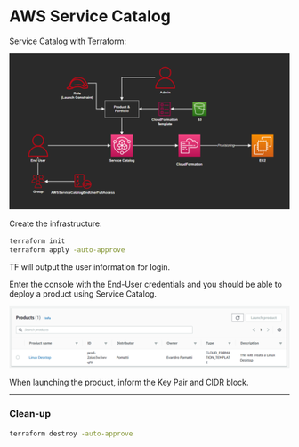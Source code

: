 # AWS Service Catalog

Service Catalog with Terraform:

<img src="service-catalog.png" />

Create the infrastructure:

```sh
terraform init
terraform apply -auto-approve
```

TF will output the user information for login.

Enter the console with the End-User credentials and you should be able to deploy a product using Service Catalog.

<img src="products.png" />

When launching the product, inform the Key Pair and CIDR block.

---

### Clean-up

```sh
terraform destroy -auto-approve
```